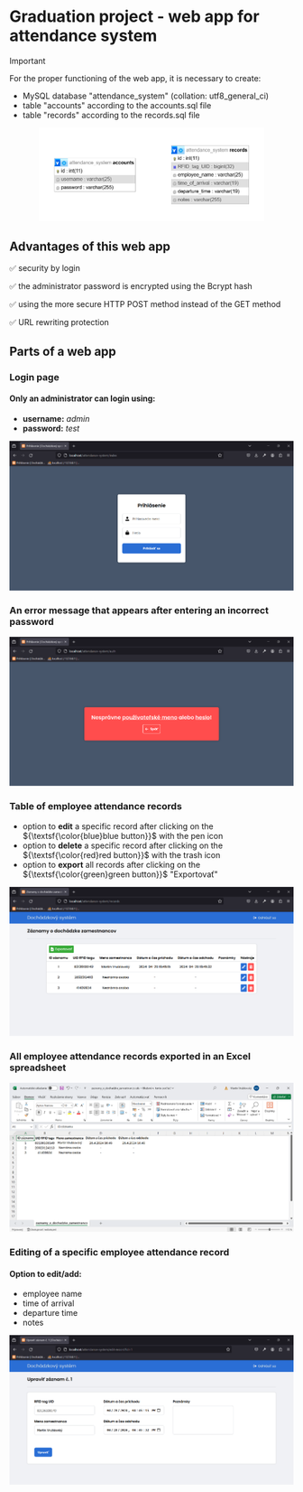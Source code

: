 # Graduation project - web app for attendance system

> [!IMPORTANT]
> For the proper functioning of the web app, it is necessary to create:
> * MySQL database "attendance_system" (collation: utf8_general_ci)
> * table "accounts" according to the accounts.sql file
> * table "records" according to the records.sql file
>
<div align="center">
    <img src="https://github.com/martin-vrublovsky/attendance-system/blob/main/assets/img/Screenshot_1.png?raw=true" width="400">
</div>

## Advantages of this web app
:white_check_mark: security by login

:white_check_mark: the administrator password is encrypted using the Bcrypt hash

:white_check_mark: using the more secure HTTP POST method instead of the GET method

:white_check_mark: URL rewriting protection

## Parts of a web app

### Login page
#### Only an administrator can login using:
* **username:** _admin_
* **password:** _test_

![alt text](https://github.com/martin-vrublovsky/attendance-system/blob/main/assets/img/Screenshot_2.png?raw=true)

### An error message that appears after entering an incorrect password
![alt text](https://github.com/martin-vrublovsky/attendance-system/blob/main/assets/img/Screenshot_3.png?raw=true)

### Table of employee attendance records
* option to **edit** a specific record after clicking on the ${\textsf{\color{blue}blue button}}$ with the pen icon
* option to **delete** a specific record after clicking on the ${\textsf{\color{red}red button}}$ with the trash icon
* option to **export** all records after clicking on the ${\textsf{\color{green}green button}}$ "Exportovať"

![alt text](https://github.com/martin-vrublovsky/attendance-system/blob/main/assets/img/Screenshot_4.png?raw=true)

### All employee attendance records exported in an Excel spreadsheet
![alt text](https://github.com/martin-vrublovsky/attendance-system/blob/main/assets/img/Screenshot_5.png?raw=true)

### Editing of a specific employee attendance record
#### Option to edit/add:
* employee name
* time of arrival
* departure time
* notes

![alt text](https://github.com/martin-vrublovsky/attendance-system/blob/main/assets/img/Screenshot_6.png?raw=true)
